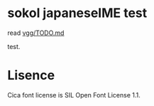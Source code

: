 # sokol japaneseIME test

read [vgg/TODO.md](vgg/TODO.md)

test.


# Lisence

Cica font license is SIL Open Font License 1.1.

